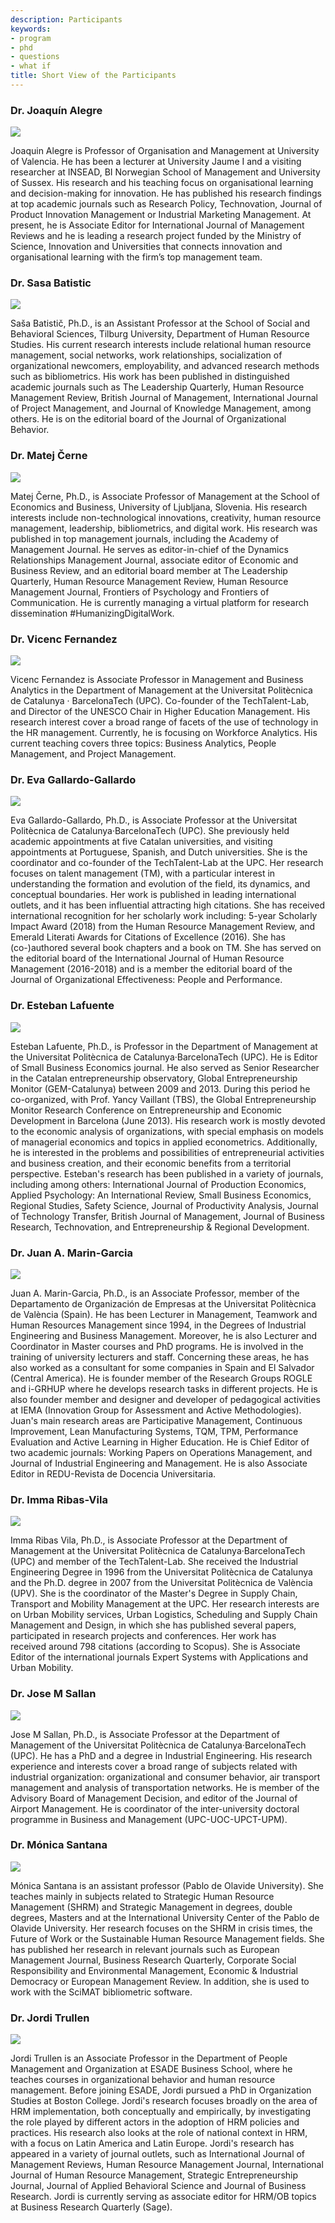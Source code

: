 ```yaml
---
description: Participants
keywords:
- program
- phd
- questions
- what if
title: Short View of the Participants
---
```

### Dr. Joaquín Alegre

![](/img/people/joaquin.png) 

Joaquin Alegre is Professor of Organisation and Management at University of Valencia. He has been a lecturer at University Jaume I and a visiting researcher at INSEAD, BI Norwegian School of Management and University of Sussex. His research and his teaching focus on organisational learning and decision-making for innovation. He has published his research findings at top academic journals such as Research Policy, Technovation, Journal of Product Innovation Management or Industrial Marketing Management. At present, he is Associate Editor for International Journal of Management Reviews and he is leading a research project funded by the Ministry of Science, Innovation and Universities that connects innovation and organisational learning with the firm’s top management team.


### Dr. Sasa Batistic

![](/img/people/sasa.png) 

Saša Batistič, Ph.D., is an Assistant Professor at the School of Social and Behavioral Sciences, Tilburg University, Department of Human Resource Studies. His current research interests include relational human resource management, social networks, work relationships, socialization of organizational newcomers, employability, and advanced research methods such as bibliometrics. His work has been published in distinguished academic journals such as The Leadership Quarterly, Human Resource Management Review, British Journal of Management, International Journal of Project Management, and Journal of Knowledge Management, among others. He is on the editorial board of the Journal of Organizational Behavior.


### Dr. Matej Černe

![](/img/people/matej.png) 

Matej Černe, Ph.D., is Associate Professor of Management at the School of Economics and Business, University of Ljubljana, Slovenia. His research interests include non-technological innovations, creativity, human resource management, leadership, bibliometrics, and digital work. His research was published in top management journals, including the Academy of Management Journal. He serves as editor-in-chief of the Dynamics Relationships Management Journal, associate editor of Economic and Business Review, and an editorial board member at The Leadership Quarterly, Human Resource Management Review, Human Resource Management Journal, Frontiers of Psychology and Frontiers of Communication. He is currently managing a virtual platform for research dissemination #HumanizingDigitalWork.


### Dr. Vicenc Fernandez

![](/img/people/vicenc.png) 

Vicenc Fernandez is Associate Professor in Management and Business Analytics in the Department of Management at the Universitat Politècnica de Catalunya · BarcelonaTech (UPC). Co-founder of the TechTalent-Lab, and Director of the UNESCO Chair in Higher Education Management. His research interest cover a broad range of facets of the use of technology in the HR management. Currently, he is focusing on Workforce Analytics. His current teaching covers three topics: Business Analytics, People Management, and Project Management.


### Dr. Eva Gallardo-Gallardo

![](/img/people/eva.png) 

Eva Gallardo-Gallardo, Ph.D., is Associate Professor at the Universitat Politècnica de Catalunya·BarcelonaTech (UPC). She previously held academic appointments at five Catalan universities, and visiting appointments at Portuguese, Spanish, and Dutch universities. She is the coordinator and co-founder of the TechTalent-Lab at the UPC. Her research focuses on talent management (TM), with a particular interest in understanding the formation and evolution of the field, its dynamics, and conceptual boundaries. Her work is published in leading international outlets, and it has been influential attracting high citations. She has received international recognition for her scholarly work including: 5-year Scholarly Impact Award (2018) from the Human Resource Management Review, and Emerald Literati Awards for Citations of Excellence (2016). She has (co-)authored several book chapters and a book on TM. She has served on the editorial board of the International Journal of Human Resource Management (2016-2018) and is a member the editorial board of the Journal of Organizational Effectiveness: People and Performance.

### Dr. Esteban Lafuente

![](/img/people/esteban.png) 

Esteban Lafuente, Ph.D., is Professor in the Department of Management at the Universitat Politècnica de Catalunya·BarcelonaTech (UPC). He is Editor of Small Business Economics journal. He also served as Senior Researcher in the Catalan entrepreneurship observatory, Global Entrepreneurship Monitor (GEM-Catalunya) between 2009 and 2013. During this period he co-organized, with Prof. Yancy Vaillant (TBS), the Global Entrepreneurship Monitor Research Conference on Entrepreneurship and Economic Development in Barcelona (June 2013). His research work is mostly devoted to the economic analysis of organizations, with special emphasis on models of managerial economics and topics in applied econometrics. Additionally, he is interested in the problems and possibilities of entrepreneurial activities and business creation, and their economic benefits from a territorial perspective. Esteban's research has been published in a variety of journals, including among others: International Journal of Production Economics, Applied Psychology: An International Review, Small Business Economics, Regional Studies, Safety Science, Journal of Productivity Analysis, Journal of Technology Transfer, British Journal of Management, Journal of Business Research, Technovation, and Entrepreneurship & Regional Development. 

### Dr. Juan A. Marin-Garcia

![](/img/people/juan.png) 

Juan A. Marin-Garcia, Ph.D., is an Associate Professor, member of the Departamento de Organización de Empresas at the Universitat Politècnica de València (Spain). He has been Lecturer in Management, Teamwork and Human Resources Management since 1994, in the Degrees of Industrial Engineering and Business Management. Moreover, he is also Lecturer and Coordinator in Master courses and PhD programs. He is involved in the training of university lecturers and staff. Concerning these areas, he has also worked as a consultant for some companies in Spain and El Salvador (Central America). He is founder member of the Research Groups ROGLE and i-GRHUP where he develops research tasks in different projects. He is also founder member and designer and developer of pedagogical activities at IEMA (Innovation Group for Assessment and Active Methodologies). Juan's main research areas are Participative Management, Continuous Improvement, Lean Manufacturing Systems, TQM, TPM, Performance Evaluation and Active Learning in Higher Education. He is Chief Editor of two academic journals: Working Papers on Operations Management, and Journal of Industrial Engineering and Management. He is also Associate Editor in REDU-Revista de Docencia Universitaria.


### Dr. Imma Ribas-Vila

![](/img/people/imma.png) 

Imma Ribas Vila, Ph.D., is Associate Professor at the Department of Management at the Universitat Politècnica de Catalunya·BarcelonaTech (UPC) and member of the TechTalent-Lab. She received the Industrial Engineering Degree in 1996 from the Universitat Politècnica de Catalunya and the Ph.D. degree in 2007 from the Universitat Politècnica de València (UPV). She is the coordinator of the Master's Degree in Supply Chain, Transport and Mobility Management at the UPC. Her research interests are on Urban Mobility services, Urban Logistics, Scheduling and Supply Chain Management and Design, in which she has published several papers, participated in research projects and conferences. Her work has received around 798 citations (according to Scopus). She is Associate Editor of the international journals Expert Systems with Applications and Urban Mobility.


### Dr. Jose M Sallan

![](/img/people/sallan.png) 

Jose M Sallan, Ph.D., is Associate Professor at the Department of Management of the Universitat Politècnica de Catalunya·BarcelonaTech (UPC). He has a PhD and a degree in Industrial Engineering. His research experience and interests cover a broad range of subjects related with industrial organization: organizational and consumer behavior, air transport management and analysis of transportation networks. He is member of the Advisory Board of Management Decision, and editor of the Journal of Airport Management. He is coordinator of the inter-university doctoral programme in Business and Management (UPC-UOC-UPCT-UPM).


### Dr. Mónica Santana

![](/img/people/monica.png) 

Mónica Santana is an assistant professor (Pablo de Olavide University). She teaches mainly in subjects related to Strategic Human Resource Management (SHRM) and Strategic Management in degrees, double degrees, Masters and at the International University Center of the Pablo de Olavide University. Her research focuses on the SHRM in crisis times, the Future of Work or the Sustainable Human Resource Management fields. She has published her research in relevant journals such as European Management Journal, Business Research Quarterly, Corporate Social Responsibility and Environmental Management, Economic & Industrial Democracy or European Management Review. In addition, she is used to work with the SciMAT bibliometric software.

### Dr. Jordi Trullen

![](/img/people/jordi.png) 

Jordi Trullen is an Associate Professor in the Department of People Management and Organization at ESADE Business School, where he teaches courses in organizational behavior and human resource management. Before joining ESADE, Jordi pursued a PhD in Organization Studies at Boston College. Jordi's research focuses broadly on the area of HRM implementation, both conceptually and empirically, by investigating the role played by different actors in the adoption of HRM policies and practices. His research also looks at the role of national context in HRM, with a focus on Latin America and Latin Europe. Jordi's research has appeared in a variety of journal outlets, such as International Journal of Management Reviews, Human Resource Management Journal, International Journal of Human Resource Management, Strategic Entrepreneurship Journal, Journal of Applied Behavioral Science and Journal of Business Research. Jordi is currently serving as associate editor for HRM/OB topics at Business Research Quarterly (Sage).